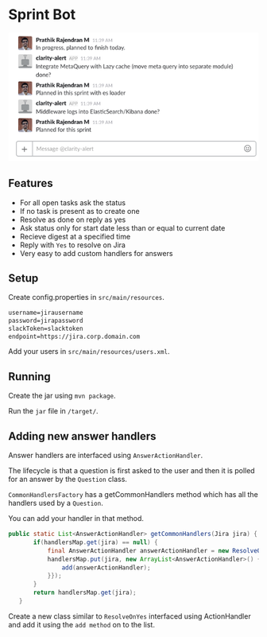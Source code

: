 # Sprint Bot

![Demo Image](demo.png?raw=true "Demo Image")

## Features

* For all open tasks ask the status
* If no task is present as to create one
* Resolve as done on reply as yes
* Ask status only for start date less than or equal to current date
* Recieve digest at a specified time
* Reply with `Yes` to resolve on Jira
* Very easy to add custom handlers for answers

## Setup

Create config.properties in `src/main/resources`.

```
username=jirausername
password=jirapassword
slackToken=slacktoken
endpoint=https://jira.corp.domain.com
```

Add your users in `src/main/resources/users.xml`.

## Running

Create the jar using `mvn package`.

Run the `jar` file in `/target/`.

## Adding new answer handlers

Answer handlers are interfaced using `AnswerActionHandler`. 

The lifecycle is that a question is first asked to the user and then it is polled for an answer by the `Question` class.

`CommonHandlersFactory` has a getCommonHandlers method which has all the handlers used by a `Question`. 
 
 You can add your handler in that method.
 
 ```java
 public static List<AnswerActionHandler> getCommonHandlers(Jira jira) {
        if(handlersMap.get(jira) == null) {
            final AnswerActionHandler answerActionHandler = new ResolveOnYes(jira);
            handlersMap.put(jira, new ArrayList<AnswerActionHandler>() {{
                add(answerActionHandler);
            }});
        }
        return handlersMap.get(jira);
    }
```

Create a new class similar to `ResolveOnYes` interfaced using ActionHandler and add it using the `add method` on to the list.


